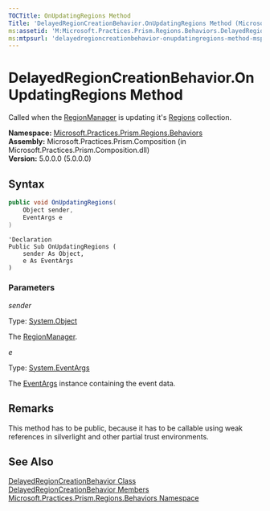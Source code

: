 ```yaml
---
TOCTitle: OnUpdatingRegions Method
Title: 'DelayedRegionCreationBehavior.OnUpdatingRegions Method (Microsoft.Practices.Prism.Regions.Behaviors)'
ms:assetid: 'M:Microsoft.Practices.Prism.Regions.Behaviors.DelayedRegionCreationBehavior.OnUpdatingRegions(System.Object,System.EventArgs)'
ms:mtpsurl: 'delayedregioncreationbehavior-onupdatingregions-method-mspp-regions-behaviors.md'
---
```



# DelayedRegionCreationBehavior.OnUpdatingRegions Method

Called when the [RegionManager](/patterns-practices/reference/regionmanager-class-mspp-regions) is updating it's [Regions](/patterns-practices/reference/regionmanager-regions-property-mspp-regions) collection.

**Namespace:** [Microsoft.Practices.Prism.Regions.Behaviors](/patterns-practices/reference/mspp-regions-behaviors-namespace)<br/>
**Assembly:** Microsoft.Practices.Prism.Composition (in Microsoft.Practices.Prism.Composition.dll)<br/>
**Version:** 5.0.0.0 (5.0.0.0)

## Syntax

```C#
public void OnUpdatingRegions(
	Object sender,
	EventArgs e
)
```

```VB
'Declaration
Public Sub OnUpdatingRegions ( 
	sender As Object,
	e As EventArgs
)
```

### Parameters

*sender*  

Type: [System.Object](http://msdn.microsoft.com/en-us/library/e5kfa45b)

The [RegionManager](/patterns-practices/reference/regionmanager-class-mspp-regions).

*e*  

Type: [System.EventArgs](http://msdn.microsoft.com/en-us/library/118wxtk3)

The [EventArgs](http://msdn.microsoft.com/en-us/library/118wxtk3) instance containing the event data.

## Remarks

This method has to be public, because it has to be callable using weak references in silverlight and other partial trust environments.

## See Also

[DelayedRegionCreationBehavior Class](/patterns-practices/reference/delayedregioncreationbehavior-class-mspp-regions-behaviors)<br/>
[DelayedRegionCreationBehavior Members](/patterns-practices/reference/delayedregioncreationbehavior-members-mspp-regions-behaviors)<br/>
[Microsoft.Practices.Prism.Regions.Behaviors Namespace](/patterns-practices/reference/mspp-regions-behaviors-namespace)<br/>
